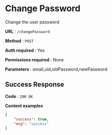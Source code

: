 # Change Password

Change the user password

**URL** : `/changePassword`

**Method** : `POST`

**Auth required** : Yes

**Permissions required** : None

**Parameters** : email,uid,oldPassword,newPassword

## Success Response

**Code** : `200 OK`

**Content examples**


```json
{
    "success": true,
    "msg": "success"
}
```
